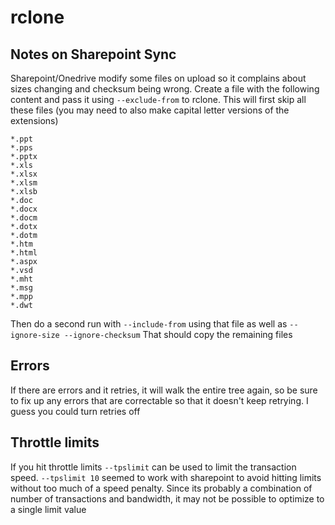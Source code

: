 # rclone

## Notes on Sharepoint Sync

Sharepoint/Onedrive modify some files on upload so it complains about sizes
changing and checksum being wrong. Create a file with the following content and
pass it using `--exclude-from` to rclone. This will first skip all these files
(you may need to also make capital letter versions of the extensions)

    *.ppt
    *.pps
    *.pptx
    *.xls
    *.xlsx
    *.xlsm
    *.xlsb
    *.doc
    *.docx
    *.docm
    *.dotx
    *.dotm
    *.htm
    *.html
    *.aspx
    *.vsd
    *.mht
    *.msg
    *.mpp
    *.dwt

Then do a second run with `--include-from` using that file as well as
`--ignore-size --ignore-checksum` That should copy the remaining files

## Errors

If there are errors and it retries, it will walk the entire tree again, so be
sure to fix up any errors that are correctable so that it doesn't keep retrying.
I guess you could turn retries off

## Throttle limits

If you hit throttle limits `--tpslimit` can be used to limit the transaction
speed. `--tpslimit 10` seemed to work with sharepoint to avoid hitting limits
without too much of a speed penalty. Since its probably a combination of number
of transactions and bandwidth, it may not be possible to optimize to a single
limit value
